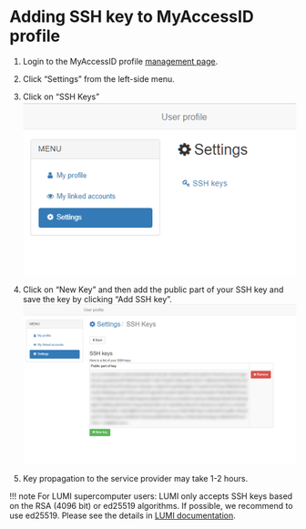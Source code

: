 # Adding SSH key to MyAccessID profile

1. Login to the MyAccessID profile [management page](https://mms.myaccessid.org/fed-apps/profile/).
2. Click “Settings” from the left-side menu.
3. Click on “SSH Keys”
   ![MyAccessID settings](../assets/myaccessid_settings.png)

4. Click on “New Key” and then add the public part of your SSH key and save the key by clicking “Add SSH key”.
   ![MyAccessID SSH-key](../assets/myaccessid_sshkey.png)

5. Key propagation to the service provider may take 1-2 hours.

!!! note
    For LUMI supercomputer users: LUMI only accepts SSH keys based on the RSA (4096 bit) or ed25519 algorithms. If possible, we recommend to use ed25519. Please see the details in [LUMI documentation](https://docs.lumi-supercomputer.eu/firststeps/SSH-keys/). 